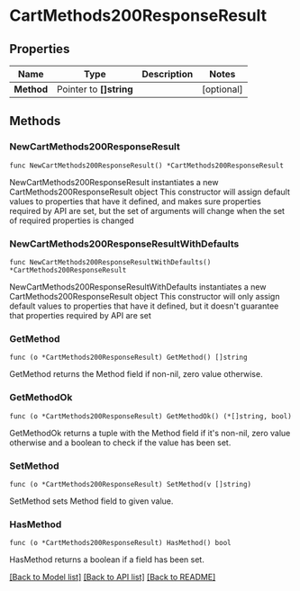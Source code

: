 # CartMethods200ResponseResult

## Properties

Name | Type | Description | Notes
------------ | ------------- | ------------- | -------------
**Method** | Pointer to **[]string** |  | [optional] 

## Methods

### NewCartMethods200ResponseResult

`func NewCartMethods200ResponseResult() *CartMethods200ResponseResult`

NewCartMethods200ResponseResult instantiates a new CartMethods200ResponseResult object
This constructor will assign default values to properties that have it defined,
and makes sure properties required by API are set, but the set of arguments
will change when the set of required properties is changed

### NewCartMethods200ResponseResultWithDefaults

`func NewCartMethods200ResponseResultWithDefaults() *CartMethods200ResponseResult`

NewCartMethods200ResponseResultWithDefaults instantiates a new CartMethods200ResponseResult object
This constructor will only assign default values to properties that have it defined,
but it doesn't guarantee that properties required by API are set

### GetMethod

`func (o *CartMethods200ResponseResult) GetMethod() []string`

GetMethod returns the Method field if non-nil, zero value otherwise.

### GetMethodOk

`func (o *CartMethods200ResponseResult) GetMethodOk() (*[]string, bool)`

GetMethodOk returns a tuple with the Method field if it's non-nil, zero value otherwise
and a boolean to check if the value has been set.

### SetMethod

`func (o *CartMethods200ResponseResult) SetMethod(v []string)`

SetMethod sets Method field to given value.

### HasMethod

`func (o *CartMethods200ResponseResult) HasMethod() bool`

HasMethod returns a boolean if a field has been set.


[[Back to Model list]](../README.md#documentation-for-models) [[Back to API list]](../README.md#documentation-for-api-endpoints) [[Back to README]](../README.md)


